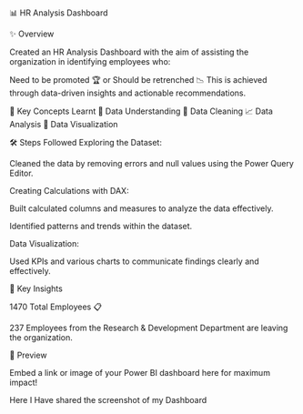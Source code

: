📊 HR Analysis Dashboard

✨ Overview

Created an HR Analysis Dashboard with the aim of assisting the organization in identifying employees who:


Need to be promoted 🏆 or
Should be retrenched 📉
This is achieved through data-driven insights and actionable recommendations.


🔑 Key Concepts Learnt
🧠 Data Understanding
🧹 Data Cleaning
📈 Data Analysis
🎨 Data Visualization

🛠️ Steps Followed
Exploring the Dataset:

Cleaned the data by removing errors and null values using the Power Query Editor.

Creating Calculations with DAX:

Built calculated columns and measures to analyze the data effectively.

Identified patterns and trends within the dataset.

Data Visualization:

Used KPIs and various charts to communicate findings clearly and effectively.


📌 Key Insights


1470 Total Employees 📋


237 Employees from the Research & Development Department are leaving the organization.

🌟 Preview

Embed a link or image of your Power BI dashboard here for maximum impact!


Here I Have shared the screenshot of my Dashboard



